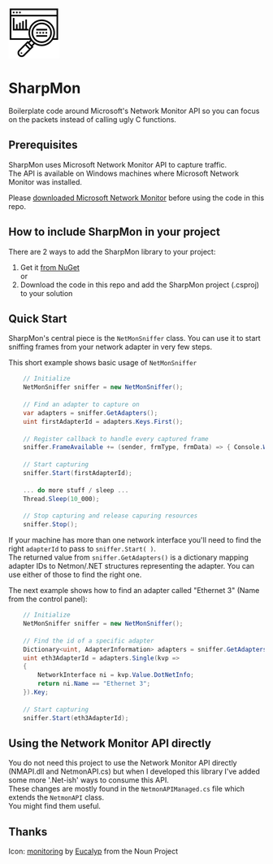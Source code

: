 ![icon](https://raw.githubusercontent.com/theXappy/SharpMon/main/icon.png)
# SharpMon
Boilerplate code around Microsoft's Network Monitor API so you can focus on the packets instead of calling ugly C functions.

## Prerequisites 
SharpMon uses Microsoft Network Monitor API to capture traffic.\
The API is available on Windows machines where Microsoft Network Monitor was installed.

Please [downloaded Microsoft Network Monitor](https://www.microsoft.com/en-us/download/details.aspx?id=4865) before using the code in this repo.

## How to include SharpMon in your project
There are 2 ways to add the SharpMon library to your project:

1. Get it [from NuGet](https://www.nuget.org/packages/SharpMon/)\
or
2. Download the code in this repo and add the SharpMon project (.csproj) to your solution


## Quick Start
SharpMon's central piece is the ```NetMonSniffer``` class.
You can use it to start sniffing frames from your network adapter in very few steps.


This short example shows basic usage of ```NetMonSniffer```
```C#
    // Initialize
    NetMonSniffer sniffer = new NetMonSniffer();

    // Find an adapter to capture on
    var adapters = sniffer.GetAdapters();
    uint firstAdapterId = adapters.Keys.First();

    // Register callback to handle every captured frame
    sniffer.FrameAvailable += (sender, frmType, frmData) => { Console.WriteLine("Another frame found!"); };

    // Start capturing
    sniffer.Start(firstAdapterId);

    ... do more stuff / sleep ...
    Thread.Sleep(10_000);

    // Stop capturing and release capuring resources
    sniffer.Stop();
```

If your machine has more than one network interface you'll need to find the right ```adapterId``` to pass to ```sniffer.Start( )```.\
The returned value from ```sniffer.GetAdapters()``` is a dictionary mapping adapter IDs to Netmon/.NET structures representing the adapter.
You can use either of those to find the right one.


The next example shows how to find an adapter called "Ethernet 3" (Name from the control panel):
```C#
    // Initialize
    NetMonSniffer sniffer = new NetMonSniffer();
    
    // Find the id of a specific adapter
    Dictionary<uint, AdapterInformation> adapters = sniffer.GetAdapters();
    uint eth3AdapterId = adapters.Single(kvp =>
    {
        NetworkInterface ni = kvp.Value.DotNetInfo;
        return ni.Name == "Ethernet 3";
    }).Key;
    
    // Start capturing
    sniffer.Start(eth3AdapterId);
```


## Using the Network Monitor API directly
You do not need this project to use the Network Monitor API directly (NMAPI.dll and NetmonAPI.cs)
but when I developed this library I've added some more '.Net-ish' ways to consume this API.\
These changes are mostly found in the ```NetmonAPIManaged.cs``` file which extends the ```NetmonAPI``` class.\
You might find them useful.

## Thanks
Icon: [monitoring](https://thenounproject.com/search/?q=Monitor&i=2676857) by [Eucalyp](https://thenounproject.com/eucalyp/) from the Noun Project
